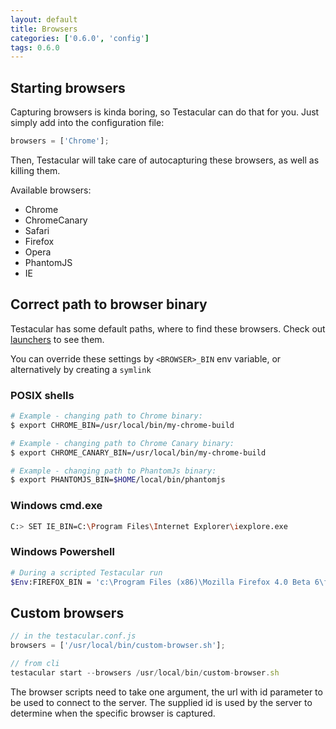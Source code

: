```yaml
---
layout: default
title: Browsers
categories: ['0.6.0', 'config']
tags: 0.6.0
---
```


## Starting browsers
Capturing browsers is kinda boring, so Testacular can do that for you.
Just simply add into the configuration file:

```javascript
browsers = ['Chrome'];
```
Then, Testacular will take care of autocapturing these browsers, as
well as killing them.


Available browsers:

- Chrome
- ChromeCanary
- Safari
- Firefox
- Opera
- PhantomJS
- IE


## Correct path to browser binary
Testacular has some default paths, where to find these browsers.
Check out [launchers](https://github.com/testacular/testacular/blob/master/lib/launchers) to see them.

You can override these settings by `<BROWSER>_BIN` env variable,
or alternatively by creating a `symlink`

### POSIX shells

```bash
# Example - changing path to Chrome binary:
$ export CHROME_BIN=/usr/local/bin/my-chrome-build

# Example - changing path to Chrome Canary binary:
$ export CHROME_CANARY_BIN=/usr/local/bin/my-chrome-build

# Example - changing path to PhantomJs binary:
$ export PHANTOMJS_BIN=$HOME/local/bin/phantomjs
```

### Windows cmd.exe

```bash
C:> SET IE_BIN=C:\Program Files\Internet Explorer\iexplore.exe
```

### Windows Powershell 

```bash
# During a scripted Testacular run
$Env:FIREFOX_BIN = 'c:\Program Files (x86)\Mozilla Firefox 4.0 Beta 6\firefox.exe'
```

## Custom browsers

```javascript
// in the testacular.conf.js
browsers = ['/usr/local/bin/custom-browser.sh'];

// from cli
testacular start --browsers /usr/local/bin/custom-browser.sh
```
The browser scripts need to take one argument, the url with id parameter to be used to connect to the server. The supplied id is used by the server to determine when the specific browser is captured.
